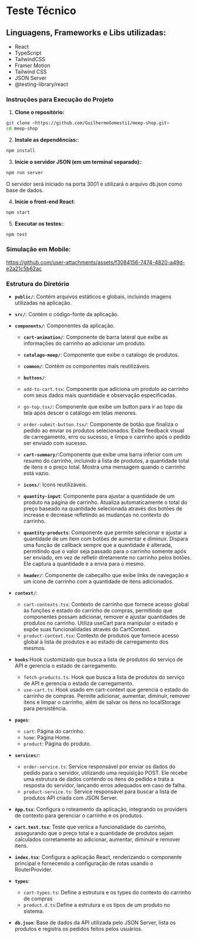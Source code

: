 # Teste Técnico

## Linguagens, Frameworks e Libs utilizadas:

- React
- TypeScript
- TailwindCSS
- Framer Motion
- Tailwind CSS
- JSON Server
- @testing-library/react

### Instruções para Execução do Projeto

1. **Clone o repositório:**

```bash
git clone <https://github.com/GuilhermeGomesti1/meep-shop.git>
cd meep-shop
```

2. **Instale as dependências:**:

```bash
npm install
```

3. **Inicie o servidor JSON (em um terminal separado):**:

```bash
npm run server
```

O servidor será iniciado na porta 3001 e utilizará o arquivo db.json como base de dados.

4. **Inicie o front-end React**:

```bash
npm start
```

5. **Executar os testes:**:

```bash
npm test
```

### Simulação em Mobile:

https://github.com/user-attachments/assets/f3084156-7474-4820-a49d-e2a21c5b62ac

### Estrutura do Diretório

- **`public/`**: Contém arquivos estáticos e globais, incluindo imagens utilizadas na aplicação.
- **`src/`**: Contém o código-fonte da aplicação.
- **`components/`**: Componentes da aplicação.

  - **`cart-animation/`**: Componente de barra lateral que exibe as informações do carrinho ao adicionar um produto.

  - **`catalago-meep/`**: Componente que exibe o catalogo de produtos.

  - **`common/`**: Contém os componentes mais reutilizáveis.

  - **`buttons/`**:
  - `add-to-cart.tsx`: Componente que adiciona um produto ao carrinho com seus dados mais quantidade e observação especificadas.
  - `go-top.tsx/`: Componente que exibe um button para ir ao topo da tela após descer o catálogo em telas menores.
  - `order-submit-button.tsx/`: Componente de botão que finaliza o pedido ao enviar os produtos selecionados. Exibe feedback visual de carregamento, erro ou sucesso, e limpa o carrinho após o pedido ser enviado com sucesso.

  - **`cart-summary/`**:Componente que exibe uma barra inferior com um resumo do carrinho, incluindo a lista de produtos, a quantidade total de itens e o preço total. Mostra uma mensagem quando o carrinho está vazio.

  - **`icons/`**: Icons reutilizáveis.

  - **`quantity-input`**: Componente para ajustar a quantidade de um produto na página de carrinho. Atualiza automaticamente o total do preço baseado na quantidade selecionada através dos botões de increase e decrease refletindo as mudanças no contexto do carrinho.

  - **`quantity-products`**: Componente que permite selecionar e ajustar a quantidade de um item com botões de aumentar e diminuir. Dispara uma função de callback sempre que a quantidade é alterada, permitindo que o valor seja passado para o carrinho somente após ser enviado, em vez de refletir diretamente no carrinho pelos botões. Ele captura a quantidade e a envia para o mesmo.

  - **`header/`**: Componente de cabeçalho que exibe links de navegação e um ícone de carrinho com a quantidade de itens adicionados.

- **`context/`**:

  - `cart-contexts.tsx`: Contexto de carrinho que fornece acesso global às funções e estado do carrinho de compras, permitindo que componentes possam adicionar, remover e ajustar quantidades de produtos no carrinho. Utiliza useCart para manipular o estado e expõe suas funcionalidades através do CartContext.
  - `product-context.tsx`: Contexto de produtos que fornece acesso global à lista de produtos e ao estado de carregamento dos mesmos.

- **`hooks`**:Hook customizado que busca a lista de produtos do serviço de API e gerencia o estado de carregamento.

  - `fetch-products.ts`: Hook que busca a lista de produtos do serviço de API e gerencia o estado de carregamento.
  - `use-cart.ts`: Hook usado em cart-context que gerencia o estado do carrinho de compras. Permite adicionar, aumentar, diminuir, remover itens e limpar o carrinho, além de salvar os itens no localStorage para persistência.

- **`pages`**:
  - `cart`: Página do carrinho.
  - `home`: Página Home.
  - `product`: Página do produto.
- **`services/`**:

  - `order-service.ts`: Service responsável por enviar os dados do pedido para o servidor, utilizando uma requisição POST. Ele recebe uma estrutura de dados contendo os itens do pedido e trata a resposta do servidor, lançando erros adequados em caso de falha.
  - `product-service.ts`: Service responsável para buscar a lista de produtos API criada com JSON Server.

- **`App.tsx`**: Configura o roteamento da aplicação, integrando os providers de contexto para gerenciar o carrinho e os produtos.

- **`cart.test.tsx`**: Teste que veriica a funcionalidade do carrinho, assegurando que o preço total e a quantidade de produtos sejam calculados corretamente ao adicionar, aumentar, diminuir e remover itens.

- **`index.tsx`**: Configura a aplicação React, renderizando o componente principal e fornecendo a configuração de rotas usando o RouterProvider.

- **`types`**:

  - `cart-types.ts`: Define a estrutura e os types do contexto do carrinho de compras
  - `product.d.ts`:Define a estrutura e os tipos de um produto no sistema.

- **`db.json`**: Base de dados da API utilizada pelo JSON Server, lista os produtos e registra os pedidos feitos pelos usuários.
